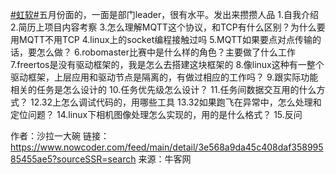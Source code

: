 [#虹软#]()五月份面的，一面是部门leader，很有水平。发出来攒攒人品
1.自我介绍
2.简历上项目内容考察
3.怎么理解MQTT这个协议，和TCP有什么区别？为什么要用MQTT不用TCP
4.linux上的socket编程接触过吗
5.MQTT如果要点对点传输的话，要怎么做？
6.robomaster比赛中是什么样的角色？主要做了什么工作
7.freertos是没有驱动框架的，我是怎么去搭建这块框架的
8.像linux这种有一整个驱动框架，上层应用和驱动节点是隔离的，有做过相应的工作吗？
9.跟实际功能相关的任务是怎么设计的
10.任务优先级怎么设计？
11.任务间数据交互用的什么方式？
12.32上怎么调试代码的，用哪些工具
13.32如果跑飞在异常中，怎么处理和定位问题？
14.linux下相机图像处理怎么实现的，用的是什么格式？
15.反问


作者：沙拉一大碗
链接：https://www.nowcoder.com/feed/main/detail/3e568a9da45c408daf35899585455ae5?sourceSSR=search
来源：牛客网